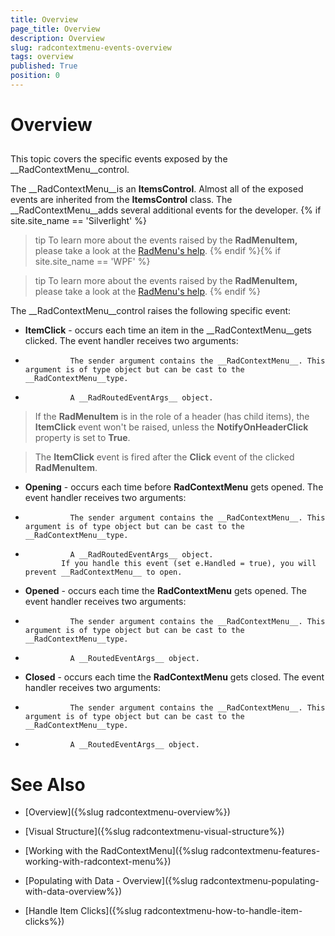```yaml
---
title: Overview
page_title: Overview
description: Overview
slug: radcontextmenu-events-overview
tags: overview
published: True
position: 0
---
```


# Overview



## 

This topic covers the specific events exposed by the __RadContextMenu__control.
        

The __RadContextMenu__is an __ItemsControl__. Almost all of the exposed events are inherited from the __ItemsControl__ class. The __RadContextMenu__adds several additional events for the developer.
        {% if site.site_name == 'Silverlight' %}

>tip
            To learn more about the events raised by the __RadMenuItem,__ please take a look at the [RadMenu's help](http://www.telerik.com/help/silverlight/radmenu-overview.html).
          {% endif %}{% if site.site_name == 'WPF' %}

>tip
            To learn more about the events raised by the __RadMenuItem,__ please take a look at the [RadMenu's help](http://www.telerik.com/help/wpf/radmenu-overview.html).
          {% endif %}

The __RadContextMenu__control raises the following specific event:
        

* __ItemClick__ - occurs each time an item in the __RadContextMenu__gets clicked. The event handler receives two arguments:
            

* 
                The sender argument contains the __RadContextMenu__. This argument is of type object but can be cast to the __RadContextMenu__type.
              

* 
                A __RadRoutedEventArgs__ object.
              

>If the __RadMenuItem__ is in the role of a header (has child items), the __ItemClick__ event won't be raised, unless the __NotifyOnHeaderClick__ property is set to __True__.
              

>The __ItemClick__ event is fired after the __Click__ event of the clicked __RadMenuItem__.
              

* __Opening__ - occurs each time before __RadContextMenu__ gets opened. The event handler receives two arguments:
            

* 
                The sender argument contains the __RadContextMenu__. This argument is of type object but can be cast to the __RadContextMenu__type.
              

* 
                A __RadRoutedEventArgs__ object.
              If you handle this event (set e.Handled = true), you will prevent __RadContextMenu__ to open.
            

* __Opened__ - occurs each time the __RadContextMenu__ gets opened. The event handler receives two arguments:
            

* 
                The sender argument contains the __RadContextMenu__. This argument is of type object but can be cast to the __RadContextMenu__type.
              

* 
                A __RoutedEventArgs__ object.
              

* __Closed__ - occurs each time the __RadContextMenu__ gets closed. The event handler receives two arguments:
            

* 
                The sender argument contains the __RadContextMenu__. This argument is of type object but can be cast to the __RadContextMenu__type.
              

* 
                A __RoutedEventArgs__ object.
              

# See Also

 * [Overview]({%slug radcontextmenu-overview%})

 * [Visual Structure]({%slug radcontextmenu-visual-structure%})

 * [Working with the RadContextMenu]({%slug radcontextmenu-features-working-with-radcontext-menu%})

 * [Populating with Data - Overview]({%slug radcontextmenu-populating-with-data-overview%})

 * [Handle Item Clicks]({%slug radcontextmenu-how-to-handle-item-clicks%})
